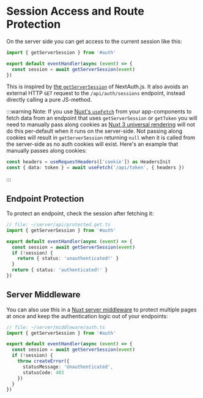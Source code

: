 # Session Access and Route Protection

On the server side you can get access to the current session like this:

```ts
import { getServerSession } from '#auth'

export default eventHandler(async (event) => {
  const session = await getServerSession(event)
})
```

This is inspired by [the `getServerSession`](https://next-auth.js.org/tutorials/securing-pages-and-api-routes#securing-api-routes) of NextAuth.js. It also avoids an external HTTP `GET` request to the `/api/auth/sessions` endpoint, instead directly calling a pure JS-method.

:::warning Note:
If you use [Nuxt's `useFetch`](https://nuxt.com/docs/api/composables/use-fetch) from your app-components to fetch data from an endpoint that uses `getServerSession` or `getToken` you will need to manually pass along cookies as [Nuxt 3 universal rendering](https://nuxt.com/docs/guide/concepts/rendering#universal-rendering) will not do this per-default when it runs on the server-side. Not passing along cookies will result in `getServerSession` returning `null` when it is called from the server-side as no auth cookies will exist. Here's an example that manually passes along cookies:
```ts
const headers = useRequestHeaders(['cookie']) as HeadersInit
const { data: token } = await useFetch('/api/token', { headers })
```
:::

## Endpoint Protection

To protect an endpoint, check the session after fetching it:

```ts
// file: ~/server/api/protected.get.ts
import { getServerSession } from '#auth'

export default eventHandler(async (event) => {
  const session = await getServerSession(event)
  if (!session) {
    return { status: 'unauthenticated!' }
  }
  return { status: 'authenticated!' }
})
```

## Server Middleware

You can also use this in a [Nuxt server middleware](https://nuxt.com/docs/guide/directory-structure/server#server-middleware) to protect multiple pages at once and keep the authentication logic out of your endpoints:

```ts
// file: ~/server/middleware/auth.ts
import { getServerSession } from '#auth'

export default eventHandler(async (event) => {
  const session = await getServerSession(event)
  if (!session) {
    throw createError({
      statusMessage: 'Unauthenticated',
      statusCode: 403
    })
  }
})
```
